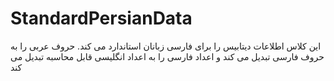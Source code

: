 # StandardPersianData
این کلاس اطلاعات دیتابیس را برای فارسی زبانان استاندارد می کند. حروف عربی را به حروف فارسی تبدیل می کند و اعداد فارسی را به اعداد انگلیسی قابل محاسبه تبدیل می کند
